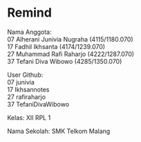 # Remind

Nama Anggota:
<br>07 Alherani Junivia Nugraha     (4115/1180.070)
<br>17 Fadhil Ikhsanta              (4174/1239.070)
<br>27 Muhammad Rafi Raharjo        (4222/1287.070)
<br>37 Tefani Diva Wibowo           (4285/1350.070)

User Github:
<br>07 junivia
<br>17 Ikhsannotes
<br>27 rafiraharjo
<br>37 TefaniDivaWibowo

Kelas: XII RPL 1

Nama Sekolah: SMK Telkom Malang
